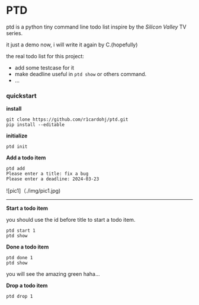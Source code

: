 # PTD

ptd is a python tiny command line todo list inspire by the *Silicon Valley* TV series.

it just a demo now, i will write it again by C.(hopefully) 

the real todo list for this project:

* add some testcase for it
* make deadline useful in `ptd show` or others command.
* ...

###  quickstart

**install**

```shell
git clone https://github.com/r1cardohj/ptd.git
pip install --editable
```

**initialize**

```shell
ptd init
```

**Add a todo item**

``` shell
ptd add
Please enter a title: fix a bug
Please enter a deadline: 2024-03-23
```



![pic1]（./img/pic1.jpg)

***

**Start a todo item**

you should use the id before title to start a todo item.

``` shell
ptd start 1
ptd show
```




**Done a todo item**

``` shell
ptd done 1
ptd show
```

you will see the amazing green  haha...


**Drop a todo item**

``` shell
ptd drop 1
```

